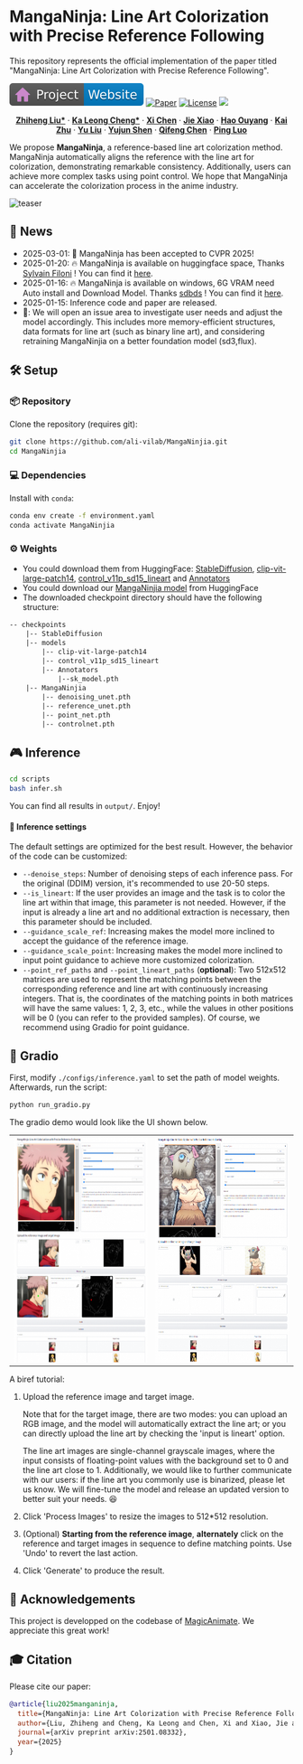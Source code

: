 # MangaNinja: Line Art Colorization with Precise Reference Following

This repository represents the official implementation of the paper titled "MangaNinja: Line Art Colorization with Precise Reference Following".

[![Website](docs/badge-website.svg)](https://johanan528.github.io/MangaNinjia/)
[![Paper](https://img.shields.io/badge/arXiv-PDF-b31b1b)](https://arxiv.org/abs/2501.08332)
[![License](https://img.shields.io/badge/License-CC%20BY--NC%204.0-929292)](https://creativecommons.org/licenses/by-nc/4.0/)
<a href="https://huggingface.co/spaces/fffiloni/MangaNinja-demo"><img src="https://img.shields.io/badge/%F0%9F%A4%97%20Hugging%20Face-Spaces-blue)"></a>



<p align="center">
    <a href="https://johanan528.github.io/"><strong>Zhiheng Liu*</strong></a>
    ·
    <a href="https://felixcheng97.github.io/"><strong>Ka Leong Cheng*</strong></a>
    ·
    <a href="https://xavierchen34.github.io/"><strong>Xi Chen</strong></a>
    ·
    <a href="https://jiexiaou.github.io/"><strong>Jie Xiao</strong></a>
    ·
    <a href="https://ken-ouyang.github.io/"><strong>Hao Ouyang</strong></a>
    ·
    <a href="https://scholar.google.com/citations?user=Mo_2YsgAAAAJ&hl=zh-CN"><strong>Kai Zhu</strong></a>
    ·
    <a href="https://scholar.google.com/citations?user=8zksQb4AAAAJ&hl=zh-CN"><strong>Yu Liu</strong></a>
    ·
    <a href="https://shenyujun.github.io/"><strong>Yujun Shen</strong></a>
    ·
    <a href="https://cqf.io/"><strong>Qifeng Chen</strong></a>
    ·
    <a href="http://luoping.me/"><strong>Ping Luo</strong></a>
    <br>
  </p>

We propose **MangaNinja**, a reference-based line art colorization method. MangaNinja
automatically aligns the reference with the line art for colorization, demonstrating remarkable consistency. Additionally, users can achieve
more complex tasks using point control. We hope that MangaNinja can accelerate the colorization process in the anime industry.

![teaser](docs/teaser.gif)
## 📢 News
* 2025-03-01: 🎉 MangaNinja has been accepted to CVPR 2025!
* 2025-01-20: 🔥 MangaNinja is available on huggingface space, Thanks [Sylvain Filoni](https://x.com/fffiloni) ! You can find it [here](https://huggingface.co/spaces/fffiloni/MangaNinja-demo).
* 2025-01-16: 🔥 MangaNinja is available on windows, 6G VRAM need Auto install and Download Model. Thanks [sdbds](https://x.com/bdsqlsz) ! You can find it [here](https://github.com/sdbds/MangaNinjia-for-windows). 
* 2025-01-15: Inference code and paper are released.
* 🏃: We will open an issue area to investigate user needs and adjust the model accordingly. This includes more memory-efficient structures, data formats for line art (such as binary line art), and considering retraining MangaNinjia on a better foundation model (sd3,flux).

## 🛠️ Setup

### 📦 Repository

Clone the repository (requires git):

```bash
git clone https://github.com/ali-vilab/MangaNinjia.git
cd MangaNinjia
```

### 💻 Dependencies

Install with `conda`: 
```bash
conda env create -f environment.yaml
conda activate MangaNinjia
```
### ⚙️ Weights
* You could download them from HuggingFace: [StableDiffusion](https://modelscope.cn/models/AI-ModelScope/stable-diffusion-v1-5), [clip-vit-large-patch14](https://huggingface.co/openai/clip-vit-large-patch14), [control_v11p_sd15_lineart](https://huggingface.co/lllyasviel/control_v11p_sd15_lineart) and [Annotators](https://huggingface.co/lllyasviel/Annotators/blob/main/sk_model.pth)
* You could download our [MangaNinjia model](https://huggingface.co/Johanan0528/MangaNinjia) from HuggingFace 
* The downloaded checkpoint directory should have the following structure:
```
-- checkpoints
    |-- StableDiffusion
    |-- models
        |-- clip-vit-large-patch14
        |-- control_v11p_sd15_lineart
        |-- Annotators
            |--sk_model.pth
    |-- MangaNinjia
        |-- denoising_unet.pth
        |-- reference_unet.pth
        |-- point_net.pth
        |-- controlnet.pth
```


## 🎮 Inference 
```bash
cd scripts
bash infer.sh
```

You can find all results in `output/`. Enjoy!

#### 📍 Inference settings

The default settings are optimized for the best result. However, the behavior of the code can be customized:
  - `--denoise_steps`: Number of denoising steps of each inference pass. For the original (DDIM) version, it's recommended to use 20-50 steps.
  - `--is_lineart`: If the user provides an image and the task is to color the line art within that image, this parameter is not needed. However, if the input is already a line art and no additional extraction is necessary, then this parameter should be included.
  - `--guidance_scale_ref`: Increasing makes the model more inclined to accept the guidance of the reference image.
  - `--guidance_scale_point`: Increasing makes the model more inclined to input point guidance to achieve more customized colorization.
  - `--point_ref_paths` and `--point_lineart_paths` (**optional**): Two 512x512 matrices are used to represent the matching points between the corresponding reference and line art with continuously increasing integers. That is, the coordinates of the matching points in both matrices will have the same values: 1, 2, 3, etc., while the values in other positions will be 0 (you can refer to the provided samples). Of course, we recommend using Gradio for point guidance.

## 🌱 Gradio
First, modify `./configs/inference.yaml` to set the path of model weights. Afterwards, run the script:
```bash
python run_gradio.py
```
The gradio demo would look like the UI shown below. 
<table align="center">
  <tr>
    <td>
      <img src="docs/gradio1.png" width="300" height="400">
    </td>
    <td>
      <img src="docs/gradio2.png" width="300" height="400">
    </td>
  </tr>
</table>
A biref tutorial:

1. Upload the reference image and target image. 

    Note that for the target image, there are two modes: you can upload an RGB image, and the model will automatically extract the line art; or you can directly upload the line art by checking the 'input is lineart' option. 

    The line art images are single-channel grayscale images, where the input consists of floating-point values with the background set to 0 and the line art close to 1. Additionally, we would like to further communicate with our users: if the line art you commonly use is binarized, please let us know. We will fine-tune the model and release an updated version to better suit your needs. 😆

2. Click 'Process Images' to resize the images to 512*512 resolution.
3. (Optional) **Starting from the reference image**, **alternately** click on the reference and target images in sequence to define matching points. Use 'Undo' to revert the last action.
4. Click 'Generate' to produce the result.
## 🌺 Acknowledgements
This project is developped on the codebase of [MagicAnimate](https://github.com/magic-research/magic-animate). We appreciate this great work! 

## 🎓 Citation

Please cite our paper:

```bibtex
@article{liu2025manganinja,
  title={MangaNinja: Line Art Colorization with Precise Reference Following},
  author={Liu, Zhiheng and Cheng, Ka Leong and Chen, Xi and Xiao, Jie and Ouyang, Hao and Zhu, Kai and Liu, Yu and Shen, Yujun and Chen, Qifeng and Luo, Ping},
  journal={arXiv preprint arXiv:2501.08332},
  year={2025}
}
```

